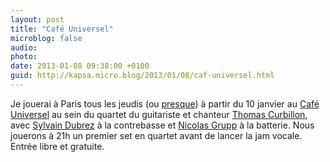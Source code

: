 ```yaml
---
layout: post
title: "Café Universel"
microblog: false
audio: 
photo: 
date: 2013-01-08 09:38:00 +0100
guid: http://kapsa.micro.blog/2013/01/08/caf-universel.html
---
```

Je jouerai à Paris tous les jeudis (ou <a title="Concerts" href="http://jeankapsa.com/concerts/">presque</a>) à partir du 10 janvier au <a href="http://www.cafeuniversel.com">Café Universel</a> au sein du quartet du guitariste et chanteur <a href="http://www.thomascurbillon.com">Thomas Curbillon</a>, avec <a href="http://fr.myspace.com/duosdvt">Sylvain Dubrez</a> à la contrebasse et <a href="http://www.nicolasgrupp.com">Nicolas Grupp</a> à la batterie. Nous jouerons à 21h un premier set en quartet avant de lancer la jam vocale. Entrée libre et gratuite.
